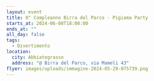 ```yaml
---
layout: event
title: 8° Compleanno Birra del Parco - Pigiama Party
starts_at: 2024-06-08T18:00:00
ends_at: ""
all_day: false
tags:
  - Divertimento
location:
  city: Abbiategrasso
  address: "@ Birra del Parco, via Mameli 43"
flyer: images/uploads/immagine-2024-05-29-075739.png
---
```

